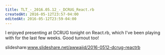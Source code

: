 ```yaml
---
title: TLT_-_2016.05.12_-_DCRUG_React.rb
createdAt: 2016-05-12T23:57-04:00
editedAt: 2016-05-12T23:59-04:00
---
```


I enjoyed presenting at DCRUG tonight on React.rb, which I've been playing with for the last few weeks. Good turnout too!

slideshare:www.slideshare.net/awwaiid/2016-0512-dcrug-reactrb


